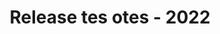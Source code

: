 ﻿---
title: Release tes otes - 2022
type: docs
weight: 8
url: /ar/python-net/release-notes-2022/
description: Tانه الافراج عن الملاحظات من Aspose.3D صدر في 2022.
---
